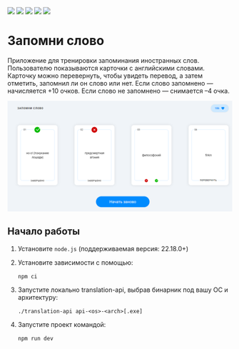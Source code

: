
![](https://img.shields.io/badge/Vue.js-3.5-green?logo=vue.js&logoColor=white)
![](https://img.shields.io/badge/JavaScript-ES6+-yellow?logo=javascript&logoColor=white)
![](https://img.shields.io/badge/Vite-6.3-blueviolet?logo=vite&logoColor=white)
![](https://img.shields.io/badge/ESLint-9.28-blue?logo=eslint&logoColor=white)
![](https://img.shields.io/badge/Prettier-Config-lightgrey?logo=prettier&logoColor=white)

# Запомни слово

Приложение для тренировки запоминания иностранных слов.
Пользователю показываются карточки с английскими словами. Карточку можно перевернуть, чтобы увидеть перевод, а затем отметить, запомнил ли он слово или нет.
Если слово запомнено — начисляется +10 очков. Если слово не запомнено — снимается –4 очка.

![alt text](image.png)

## Начало работы 

1. Установите `node.js` (поддерживаемая версия: 22.18.0+)
2. Установите зависимости с помощью:

    ```shell
    npm ci
    ```
3. Запустите локально translation-api, выбрав бинарник под вашу ОС и архитектуру:

    ```shell
    ./translation-api api-<os>-<arch>[.exe]
    ```
4. Запустите проект командой:

    ```shell
    npm run dev
    ```
